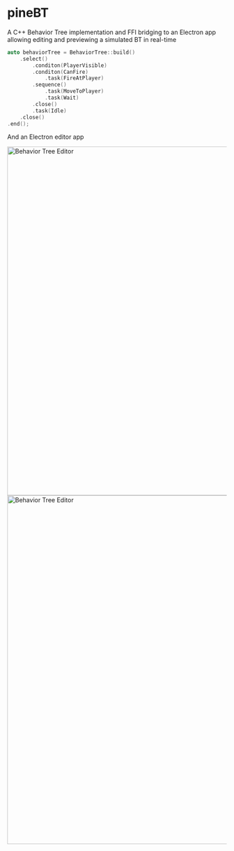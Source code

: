 # pineBT

A C++ Behavior Tree implementation and FFI bridging to an Electron app allowing editing and previewing a simulated BT in real-time

```cpp
auto behaviorTree = BehaviorTree::build()
	.select()
		.conditon(PlayerVisible)
		.conditon(CanFire)
			.task(FireAtPlayer)
		.sequence()
			.task(MoveToPlayer)
			.task(Wait)
		.close()
		.task(Idle)
	.close()
.end();
```

And an Electron editor app

<img width="800" alt="Behavior Tree Editor" src="https://github.com/Lumbi/Lumbi/assets/1648852/c9946b7c-4bbb-43b7-a400-ab6d2fbb8df6">

<img width="800" alt="Behavior Tree Editor" src="https://github.com/Lumbi/Lumbi/assets/1648852/4e8affbb-10c0-473a-8329-2e5121039cda">
